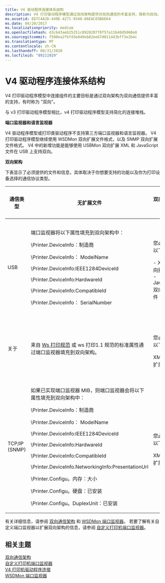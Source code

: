 ```yaml
---
title: V4 驱动程序连接体系结构
description: V4 打印驱动程序模型通过双向架构提供对双向通信的丰富支持，简称为双向。
ms.assetid: ED7C4A2D-449E-4271-9348-86EAC03B6E64
ms.date: 04/20/2017
ms.localizationpriority: medium
ms.openlocfilehash: d3c643aeb25251c0928207f0f57a11b40d5060e8
ms.sourcegitcommit: f500ea2fbfd3e849eb82ee67d011443bff3e2b4c
ms.translationtype: MT
ms.contentlocale: zh-CN
ms.lasthandoff: 08/31/2020
ms.locfileid: "89211929"
---
```

# <a name="v4-driver-connectivity-architecture"></a>V4 驱动程序连接体系结构


V4 打印驱动程序模型中连接组件的主要目标是通过双向架构为双向通信提供丰富的支持，有时称为 "双向"。

与 v3 打印驱动程序模型相比，v4 打印驱动程序模型支持简化的连接堆栈。

**端口监视器和语言监视器**

V4 驱动程序模型或打印类驱动程序不支持第三方端口监视器和语言监视器。 V4 打印驱动程序模型继续使用 WSDMon 双向扩展文件格式，以及 SNMP 双向扩展文件格式。 V4 中的新增功能是能够使用 USBMon 双向扩展 XML 和 JavaScript 文件在 USB 上支持双向。

**双向架构**

下表显示了必须提供的文件和信息，具体取决于你想要支持的功能以及你为打印设备选择的通信协议类型。

<table>
<colgroup>
<col width="25%" />
<col width="25%" />
<col width="25%" />
<col width="25%" />
</colgroup>
<thead>
<tr class="header">
<th>通信类型</th>
<th>无扩展文件</th>
<th>双向扩展文件</th>
<th>增强的自动配置</th>
</tr>
</thead>
<tbody>
<tr class="odd">
<td>USB</td>
<td><p>端口监视器将以下属性填充到双向架构中：</p>
<p>\Printer.DeviceInfo：制造商</p>
<p>\Printer.DeviceInfo： ModelName</p>
<p>\Printer.DeviceInfo:IEEE1284DeviceId</p>
<p>\Printer.DeviceInfo:HardwareId</p>
<p>\Printer.DeviceInfo:CompatibleId</p>
<p>\Printer.DeviceInfo： SerialNumber</p></td>
<td><p>您必须提供以下文件：</p>
- XML 双向扩展文件 - JavaScript 双向扩展文件</td>
<td>打印设备必须支持此功能，并且必须提供双向扩展文件。</td>
</tr>
<tr class="even">
<td>关于</td>
<td>来自 <a href="/windows-hardware/design/whitepapers/implementing-web-services-on-devices-for-printing" data-raw-source="[WS-Print Specification](/windows-hardware/design/whitepapers/implementing-web-services-on-devices-for-printing)">Ws 打印规范</a> 或 ws 打印1.1 规范的标准属性通过端口监视器填充到双向架构。</td>
<td><p>您必须提供以下文件：</p>
XML 双向扩展文件</td>
<td>打印设备必须支持 WS Print v1.1 协议。</td>
</tr>
<tr class="odd">
<td>TCP/IP (SNMP) </td>
<td><p>如果已实现端口监视器 MIB，则端口监视器会将以下属性填充到双向架构中：</p>
<p>\Printer.DeviceInfo：制造商</p>
<p>\Printer.DeviceInfo： ModelName</p>
<p>\Printer.DeviceInfo:IEEE1284DeviceId</p>
<p>\Printer.DeviceInfo:HardwareId</p>
<p>\Printer.DeviceInfo:CompatibleId</p>
<p>\Printer.DeviceInfo.NetworkingInfo:PresentationUrl</p>
<p>\Printer.Configu。内存：大小</p>
<p>\Printer.Configu。硬盘：已安装</p>
<p>\Printer.Configu。DuplexUnit：已安装</p></td>
<td><p>您必须提供以下文件：</p>
XML 双向扩展文件</td>
<td>打印设备必须支持此功能，并且必须提供双向扩展文件。</td>
</tr>
</tbody>
</table>

 

有关详细信息，请参阅 [双向通信架构](./bidirectional-communication-schema.md) 和 [WSDMon 端口监视器](wsdmon-port-monitor.md)。 若要了解有关自定义端口监视器以扩展双向架构的信息，请参阅 [自定义打印机端口监视器](./customizing-the-printer-port-monitors.md)。

## <a name="related-topics"></a>相关主题
[双向通信架构](./bidirectional-communication-schema.md)  
[自定义打印机端口监视器](./customizing-the-printer-port-monitors.md)  
[V4 打印机驱动程序连接](v4-printer-driver-connectivity.md)  
[WSDMon 端口监视器](wsdmon-port-monitor.md)
